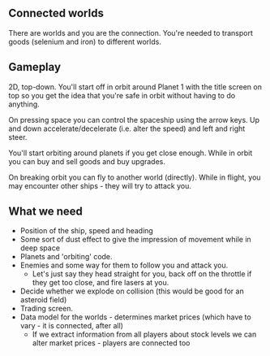 ## Connected worlds

There are worlds and you are the connection. You're needed to transport goods (selenium and iron) to different worlds.

## Gameplay
 
2D, top-down. You'll start off in orbit around Planet 1 with the title screen on top so you get the idea that you're safe in orbit without having to do anything.

On pressing space you can control the spaceship using the arrow keys. Up and down accelerate/decelerate (i.e. alter the speed) and left and right steer.

You'll start orbiting around planets if you get close enough. While in orbit you can buy and sell goods and buy upgrades.

On breaking orbit you can fly to another world (directly). While in flight, you may encounter other ships - they will try to attack you.

## What we need

* Position of the ship, speed and heading
* Some sort of dust effect to give the impression of movement while in deep space
* Planets and 'orbiting' code.
* Enemies  and some way for them to follow you and attack you.
    * Let's just say they head straight for you, back off on the throttle if they get too close, and fire lasers at you.
* Decide whether we explode on collision (this would be good for an asteroid field)
* Trading screen.
* Data model for the worlds - determines market prices (which have to vary - it is connected, after all)
    * If we extract information from all players about stock levels we can alter market prices - players are connected too
